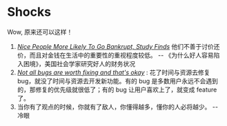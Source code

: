 # Shocks 

Wow, 原来还可以这样！

1. *[Nice People More Likely To Go Bankrupt, Study Finds](https://www.studyfinds.org/nice-people-more-likely-bankrupt-financial-struggles-study-finds/)* 他们不善于讨价还价，而且对金钱在生活中的重要性的重视程度较低。 -- 《为什么好人容易陷入困境》，美国社会学家研究好人的财务状况
1. *[Not all bugs are worth fixing and that's okay](https://blog.bugsnag.com/application-stability-monitoring/?utm_source=wanqu.co&utm_campaign=Wanqu+Daily&utm_medium=website)* :  花了时间与资源去修复 bug，就没了时间与资源去开发新功能。有的 bug 是多数用户永远不会遇到的，那修复的优先级就很低了；有的 bug 让用户喜欢上了，就变成 feature 了。
2. 当你有了观点的时候，你就有了敌人，你懂得越多，懂你的人必将越少。 -- 冷眼